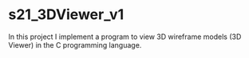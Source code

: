 # s21_3DViewer_v1
In this project I implement a program to view 3D wireframe models (3D Viewer) in the C programming language.
